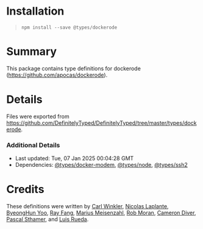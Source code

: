 # Installation
> `npm install --save @types/dockerode`

# Summary
This package contains type definitions for dockerode (https://github.com/apocas/dockerode).

# Details
Files were exported from https://github.com/DefinitelyTyped/DefinitelyTyped/tree/master/types/dockerode.

### Additional Details
 * Last updated: Tue, 07 Jan 2025 00:04:28 GMT
 * Dependencies: [@types/docker-modem](https://npmjs.com/package/@types/docker-modem), [@types/node](https://npmjs.com/package/@types/node), [@types/ssh2](https://npmjs.com/package/@types/ssh2)

# Credits
These definitions were written by [Carl Winkler](https://github.com/seikho), [Nicolas Laplante](https://github.com/nlaplante), [ByeongHun Yoo](https://github.com/isac322), [Ray Fang](https://github.com/lazarusx), [Marius Meisenzahl](https://github.com/meisenzahl), [Rob Moran](https://github.com/thegecko), [Cameron Diver](https://github.com/CameronDiver), [Pascal Sthamer](https://github.com/p4sca1), and [Luis Rueda](https://github.com/userlerueda).
